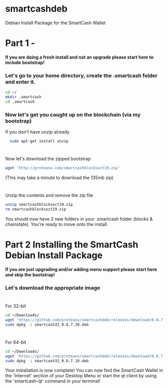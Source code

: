 # smartcashdeb
Debian Install Package for the SmartCash Wallet
# Part 1 -
**If you are doing a fresh install and not an upgrade please start here to include bootstrap!**
### Let's go to your home directory, create the .smartcash folder and enter it.
```sh
cd ~/
mkdir .smartcash
cd .smartcash
```
### Now let's get you caught up on the blockchain (via my bootstrap)
 If you don't have unzip already
```sh
  sudo apt-get install unzip
```
#
Now let's download the zipped bootstrap

```sh
wget 'http://proteanx.com/smartcashblocksoct19.zip'
```
(This may take a minute to download the 135mb zip)
#
Unzip the contents and remove the zip file
```sh
unzip smartcashblocksoct19.zip
rm smartcashblocksoct19.zip
```
You should now have 2 new folders in your .smartcash folder (blocks & chainstate). You're ready to move onto the install.

# Part 2 Installing the SmartCash Debian Install Package
**If you are just upgrading and/or adding menu support please start here and skip the bootstrap!**
### Let's download the appropriate image
#
For 32-bit
```sh
cd ~/Downloads/
wget 'https://github.com/proteanx/smartcashdeb/releases/download/0.8.7.10/smartcash32_0.8.7.10.deb'
sudo dpkg -i smartcash32_0.8.7.10.deb
```
#
For 64-bit
```sh
cd ~/Downloads/
wget 'https://github.com/proteanx/smartcashdeb/releases/download/0.8.7.10/smartcash64_0.8.7.10.deb'
sudo dpkg -i smartcash32_0.8.7.10.deb
```

Your installation is now complete! You can now find the SmartCash Wallet in the 'Internet' section of your Desktop Menu or start the qt client by using the 'smartcash-qt' command in your terminal!
